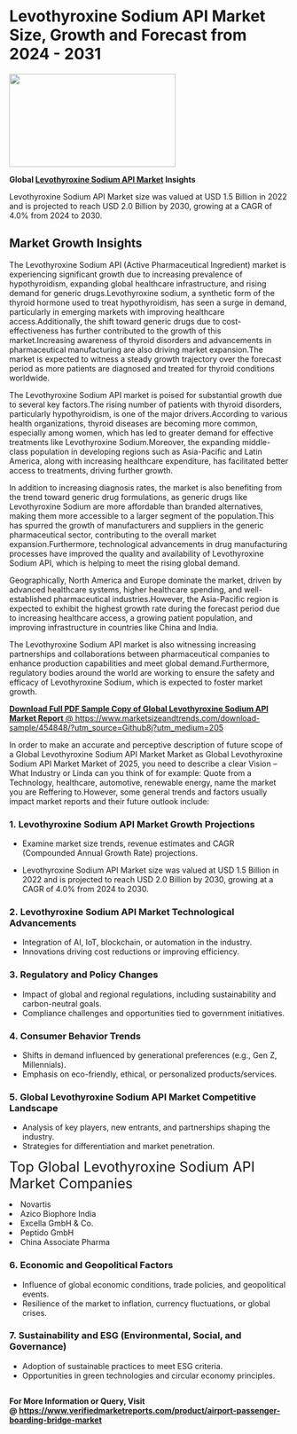 <H1>Levothyroxine Sodium API Market Size, Growth and Forecast from 2024 - 2031</H1><img class="aligncenter size-medium wp-image-584254" src="https://thirdeyenews.in/wp-content/uploads/2024/09/Global-Market-Research-300x168.jpeg" alt="" width="300" height="168" /><p><strong>Global&nbsp;<a href="https://www.marketsizeandtrends.com/download-sample/454848/?utm_source=Github8j?utm_medium=205">Levothyroxine Sodium API Market</a> Insights</strong></p><p>Levothyroxine Sodium API Market size was valued at USD 1.5 Billion in 2022 and is projected to reach USD 2.0 Billion by 2030, growing at a CAGR of 4.0% from 2024 to 2030.</p><p><h2>Market Growth Insights</h2> <p>The Levothyroxine Sodium API (Active Pharmaceutical Ingredient) market is experiencing significant growth due to increasing prevalence of hypothyroidism, expanding global healthcare infrastructure, and rising demand for generic drugs.Levothyroxine sodium, a synthetic form of the thyroid hormone used to treat hypothyroidism, has seen a surge in demand, particularly in emerging markets with improving healthcare access.Additionally, the shift toward generic drugs due to cost-effectiveness has further contributed to the growth of this market.Increasing awareness of thyroid disorders and advancements in pharmaceutical manufacturing are also driving market expansion.The market is expected to witness a steady growth trajectory over the forecast period as more patients are diagnosed and treated for thyroid conditions worldwide.</p> <p><a href="#"></a></p> <p>The Levothyroxine Sodium API market is poised for substantial growth due to several key factors.The rising number of patients with thyroid disorders, particularly hypothyroidism, is one of the major drivers.According to various health organizations, thyroid diseases are becoming more common, especially among women, which has led to greater demand for effective treatments like Levothyroxine Sodium.Moreover, the expanding middle-class population in developing regions such as Asia-Pacific and Latin America, along with increasing healthcare expenditure, has facilitated better access to treatments, driving further growth.</p> <p>In addition to increasing diagnosis rates, the market is also benefiting from the trend toward generic drug formulations, as generic drugs like Levothyroxine Sodium are more affordable than branded alternatives, making them more accessible to a larger segment of the population.This has spurred the growth of manufacturers and suppliers in the generic pharmaceutical sector, contributing to the overall market expansion.Furthermore, technological advancements in drug manufacturing processes have improved the quality and availability of Levothyroxine Sodium API, which is helping to meet the rising global demand.</p> <p>Geographically, North America and Europe dominate the market, driven by advanced healthcare systems, higher healthcare spending, and well-established pharmaceutical industries.However, the Asia-Pacific region is expected to exhibit the highest growth rate during the forecast period due to increasing healthcare access, a growing patient population, and improving infrastructure in countries like China and India.</p> <p>The Levothyroxine Sodium API market is also witnessing increasing partnerships and collaborations between pharmaceutical companies to enhance production capabilities and meet global demand.Furthermore, regulatory bodies around the world are working to ensure the safety and efficacy of Levothyroxine Sodium, which is expected to foster market growth.</p> <p><a href="#"></p><p><span class=""><strong>Download Full PDF Sample Copy of Global Levothyroxine Sodium API Market Report</strong> @ <a href="https://www.marketsizeandtrends.com/download-sample/454848/?utm_source=Github8j?utm_medium=205" target="_blank">https://www.marketsizeandtrends.com/download-sample/454848/?utm_source=Github8j?utm_medium=205</a></span></p><p>In order to make an accurate and perceptive description of future scope of a Global&nbsp;Levothyroxine Sodium API Market Market as Global&nbsp;Levothyroxine Sodium API Market Market of 2025, you need to describe a clear Vision &ndash; What Industry or Linda can you think of for example: Quote from a Technology, healthcare, automotive, renewable energy, name the market you are Reffering to.However, some general trends and factors usually impact market reports and their future outlook include:</p><h3>1.&nbsp;<strong>Levothyroxine Sodium API Market Growth Projections</strong></h3><ul><li>Examine market size trends, revenue estimates and CAGR (Compounded Annual Growth Rate) projections.</li><li><p>Levothyroxine Sodium API Market size was valued at USD 1.5 Billion in 2022 and is projected to reach USD 2.0 Billion by 2030, growing at a CAGR of 4.0% from 2024 to 2030.</p></li></ul><h3>2.&nbsp;<strong>Levothyroxine Sodium API Market Technological Advancements</strong></h3><ul><li>Integration of AI, IoT, blockchain, or automation in the industry.</li><li>Innovations driving cost reductions or improving efficiency.</li></ul><h3>3.&nbsp;<strong>Regulatory and Policy Changes</strong></h3><ul><li>Impact of global and regional regulations, including sustainability and carbon-neutral goals.</li><li>Compliance challenges and opportunities tied to government initiatives.</li></ul><h3>4.&nbsp;<strong>Consumer Behavior Trends</strong></h3><ul><li>Shifts in demand influenced by generational preferences (e.g., Gen Z, Millennials).</li><li>Emphasis on eco-friendly, ethical, or personalized products/services.</li></ul><h3>5.&nbsp;<strong>Global Levothyroxine Sodium API Market Competitive Landscape</strong></h3><ul><li>Analysis of key players, new entrants, and partnerships shaping the industry.</li><li>Strategies for differentiation and market penetration.</li></ul><p data-pm-slice="1 1 []"><span style="color: inherit; font-family: inherit; font-size: 25px;">Top Global Levothyroxine Sodium API Market Companies</span></p><div class="" data-test-id=""><p><li>Novartis</li><li> Azico Biophore India</li><li> Excella GmbH & Co.</li><li> Peptido GmbH</li><li> China Associate Pharma</li></p></div><h3>6.&nbsp;<strong>Economic and Geopolitical Factors</strong></h3><ul><li>Influence of global economic conditions, trade policies, and geopolitical events.</li><li>Resilience of the market to inflation, currency fluctuations, or global crises.</li></ul><h3>7.&nbsp;<strong>Sustainability and ESG (Environmental, Social, and Governance)</strong></h3><ul><li>Adoption of sustainable practices to meet ESG criteria.</li><li>Opportunities in green technologies and circular economy principles.</li></ul><h2><strong style="font-size: 14px;">For More Information or Query, Visit @&nbsp;</strong><a style="background-color: #ffffff; font-size: 14px;" href="https://www.marketsizeandtrends.com/report/levothyroxine-sodium-api-market/" target="_blank">https://www.verifiedmarketreports.com/product/airport-passenger-boarding-bridge-market</a></h2>